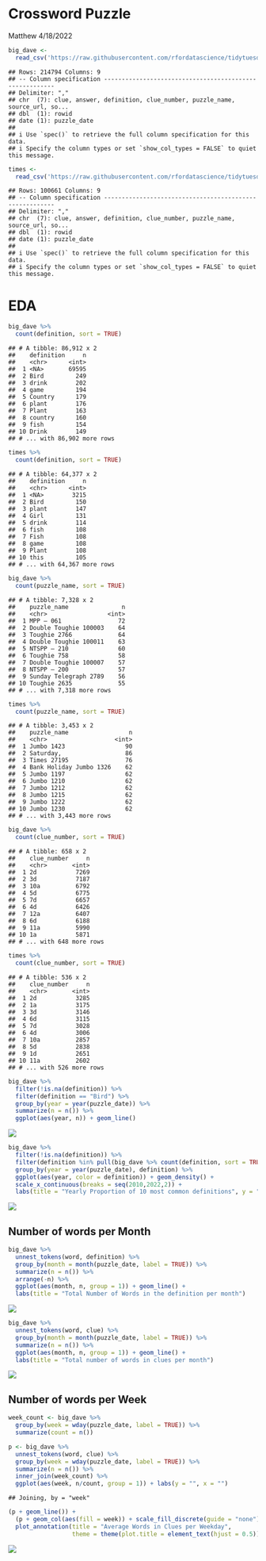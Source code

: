 Crossword Puzzle
================
Matthew
4/18/2022

``` r
big_dave <- 
  read_csv('https://raw.githubusercontent.com/rfordatascience/tidytuesday/master/data/2022/2022-04-19/big_dave.csv')
```

    ## Rows: 214794 Columns: 9
    ## -- Column specification --------------------------------------------------------
    ## Delimiter: ","
    ## chr  (7): clue, answer, definition, clue_number, puzzle_name, source_url, so...
    ## dbl  (1): rowid
    ## date (1): puzzle_date
    ## 
    ## i Use `spec()` to retrieve the full column specification for this data.
    ## i Specify the column types or set `show_col_types = FALSE` to quiet this message.

``` r
times <- 
  read_csv('https://raw.githubusercontent.com/rfordatascience/tidytuesday/master/data/2022/2022-04-19/times.csv')
```

    ## Rows: 100661 Columns: 9
    ## -- Column specification --------------------------------------------------------
    ## Delimiter: ","
    ## chr  (7): clue, answer, definition, clue_number, puzzle_name, source_url, so...
    ## dbl  (1): rowid
    ## date (1): puzzle_date
    ## 
    ## i Use `spec()` to retrieve the full column specification for this data.
    ## i Specify the column types or set `show_col_types = FALSE` to quiet this message.

# EDA

``` r
big_dave %>% 
  count(definition, sort = TRUE)
```

    ## # A tibble: 86,912 x 2
    ##    definition     n
    ##    <chr>      <int>
    ##  1 <NA>       69595
    ##  2 Bird         249
    ##  3 drink        202
    ##  4 game         194
    ##  5 Country      179
    ##  6 plant        176
    ##  7 Plant        163
    ##  8 country      160
    ##  9 fish         154
    ## 10 Drink        149
    ## # ... with 86,902 more rows

``` r
times %>% 
  count(definition, sort = TRUE)
```

    ## # A tibble: 64,377 x 2
    ##    definition     n
    ##    <chr>      <int>
    ##  1 <NA>        3215
    ##  2 Bird         150
    ##  3 plant        147
    ##  4 Girl         131
    ##  5 drink        114
    ##  6 fish         108
    ##  7 Fish         108
    ##  8 game         108
    ##  9 Plant        108
    ## 10 this         105
    ## # ... with 64,367 more rows

``` r
big_dave %>% 
  count(puzzle_name, sort = TRUE)
```

    ## # A tibble: 7,328 x 2
    ##    puzzle_name               n
    ##    <chr>                 <int>
    ##  1 MPP – 061                72
    ##  2 Double Toughie 100003    64
    ##  3 Toughie 2766             64
    ##  4 Double Toughie 100011    63
    ##  5 NTSPP – 210              60
    ##  6 Toughie 758              58
    ##  7 Double Toughie 100007    57
    ##  8 NTSPP – 200              57
    ##  9 Sunday Telegraph 2789    56
    ## 10 Toughie 2635             55
    ## # ... with 7,318 more rows

``` r
times %>% 
  count(puzzle_name, sort = TRUE)
```

    ## # A tibble: 3,453 x 2
    ##    puzzle_name                 n
    ##    <chr>                   <int>
    ##  1 Jumbo 1423                 90
    ##  2 Saturday,                  86
    ##  3 Times 27195                76
    ##  4 Bank Holiday Jumbo 1326    62
    ##  5 Jumbo 1197                 62
    ##  6 Jumbo 1210                 62
    ##  7 Jumbo 1212                 62
    ##  8 Jumbo 1215                 62
    ##  9 Jumbo 1222                 62
    ## 10 Jumbo 1230                 62
    ## # ... with 3,443 more rows

``` r
big_dave %>% 
  count(clue_number, sort = TRUE)
```

    ## # A tibble: 658 x 2
    ##    clue_number     n
    ##    <chr>       <int>
    ##  1 2d           7269
    ##  2 3d           7187
    ##  3 10a          6792
    ##  4 5d           6775
    ##  5 7d           6657
    ##  6 4d           6426
    ##  7 12a          6407
    ##  8 6d           6188
    ##  9 11a          5990
    ## 10 1a           5871
    ## # ... with 648 more rows

``` r
times %>% 
  count(clue_number, sort = TRUE)
```

    ## # A tibble: 536 x 2
    ##    clue_number     n
    ##    <chr>       <int>
    ##  1 2d           3285
    ##  2 1a           3175
    ##  3 3d           3146
    ##  4 6d           3115
    ##  5 7d           3028
    ##  6 4d           3006
    ##  7 10a          2857
    ##  8 5d           2838
    ##  9 1d           2651
    ## 10 11a          2602
    ## # ... with 526 more rows

``` r
big_dave %>% 
  filter(!is.na(definition)) %>% 
  filter(definition == "Bird") %>% 
  group_by(year = year(puzzle_date)) %>% 
  summarize(n = n()) %>% 
  ggplot(aes(year, n)) + geom_line()
```

![](Crossword-Puzzle_files/figure-gfm/unnamed-chunk-3-1.png)<!-- -->

``` r
big_dave %>% 
  filter(!is.na(definition)) %>% 
  filter(definition %in% pull(big_dave %>% count(definition, sort = TRUE) %>% head(10), definition)) %>% 
  group_by(year = year(puzzle_date), definition) %>% 
  ggplot(aes(year, color = definition)) + geom_density() +
  scale_x_continuous(breaks = seq(2010,2022,2)) +
  labs(title = "Yearly Proportion of 10 most common definitions", y = "", x = "")
```

![](Crossword-Puzzle_files/figure-gfm/unnamed-chunk-3-2.png)<!-- -->

## Number of words per Month

``` r
big_dave %>% 
  unnest_tokens(word, definition) %>% 
  group_by(month = month(puzzle_date, label = TRUE)) %>% 
  summarize(n = n()) %>% 
  arrange(-n) %>% 
  ggplot(aes(month, n, group = 1)) + geom_line() +
  labs(title = "Total Number of Words in the definition per month")
```

![](Crossword-Puzzle_files/figure-gfm/unnamed-chunk-4-1.png)<!-- -->

``` r
big_dave %>% 
  unnest_tokens(word, clue) %>% 
  group_by(month = month(puzzle_date, label = TRUE)) %>% 
  summarize(n = n()) %>% 
  ggplot(aes(month, n, group = 1)) + geom_line() +
  labs(title = "Total number of words in clues per month")
```

![](Crossword-Puzzle_files/figure-gfm/unnamed-chunk-4-2.png)<!-- -->

## Number of words per Week

``` r
week_count <- big_dave %>%
  group_by(week = wday(puzzle_date, label = TRUE)) %>% 
  summarize(count = n())

p <- big_dave %>% 
  unnest_tokens(word, clue) %>% 
  group_by(week = wday(puzzle_date, label = TRUE)) %>% 
  summarize(n = n()) %>% 
  inner_join(week_count) %>% 
  ggplot(aes(week, n/count, group = 1)) + labs(y = "", x = "")
```

    ## Joining, by = "week"

``` r
(p + geom_line()) +
  (p + geom_col(aes(fill = week)) + scale_fill_discrete(guide = "none")) + 
  plot_annotation(title = "Average Words in Clues per Weekday",
                  theme = theme(plot.title = element_text(hjust = 0.5)))
```

![](Crossword-Puzzle_files/figure-gfm/unnamed-chunk-5-1.png)<!-- -->
